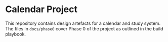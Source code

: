 # Calendar Project

This repository contains design artefacts for a calendar and study system. The files in `docs/phase0` cover Phase 0 of the project as outlined in the build playbook.
